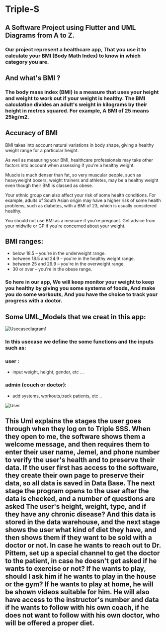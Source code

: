 # Triple-S
## A Software Project using Flutter and UML Diagrams from A to Z.
### Our project represent a healthcare app, That you use it to calculate your BMI (Body Math Index) to know in which category you are.
## And what's BMI ?
### The body mass index (BMI) is a measure that uses your height and weight to work out if your weight is healthy. The BMI calculation divides an adult's weight in kilograms by their height in metres squared. For example, A BMI of 25 means 25kg/m2.

## Accuracy of BMI
BMI takes into account natural variations in body shape, giving a healthy weight range for a particular height.

As well as measuring your BMI, healthcare professionals may take other factors into account when assessing if you're a healthy weight.

Muscle is much denser than fat, so very muscular people, such as heavyweight boxers, weight trainers and athletes, may be a healthy weight even though their BMI is classed as obese.

Your ethnic group can also affect your risk of some health conditions. For example, adults of South Asian origin may have a higher risk of some health problems, such as diabetes, with a BMI of 23, which is usually considered healthy.

You should not use BMI as a measure if you're pregnant. Get advice from your midwife or GP if you're concerned about your weight.

## BMI ranges:
- below 18.5 – you're in the underweight range.
- between 18.5 and 24.9 – you're in the healthy weight range.
- between 25 and 29.9 – you're in the overweight range.
- 30 or over – you're in the obese range.

###  So here in our app, We will keep monitor your weight to keep you healthy by giving you some systems of foods, And make you do some workouts, And you have the choice to track your progress with a doctor.

## Some UML_Models that we creat in this app:
![Usecasediagram1](https://user-images.githubusercontent.com/71356170/221368418-95d505fc-fd34-438c-bdd8-5eaccaafd860.png)

### In this usecase we define the some functions and the inputs such as:
### user :
- input weight, height, gender, etc ...
### admin (couch or doctor):
- add systems, workouts,track patients, etc ..


![User](https://user-images.githubusercontent.com/71356170/221368670-93ba3203-d4d7-4fa1-9f67-e4a958be455c.png)

## This Uml explains the stages the user goes through when they log on to Triple SSS. When they open to me, the software shows them a welcome message, and then requires them to enter their user name, Jemel, and phone number to verify the user's health and to preserve their data. If the user first has access to the software, they create their own page to preserve their data, so all data is saved in Data Base. The next stage the program opens to the user after the data is checked, and a number of questions are asked The user's height, weight, type, and if they have any chronic disease? And this data is stored in the data warehouse, and the next stage shows the user what kind of diet they have, and then shows them if they want to be sold with a doctor or not. In case he wants to reach out to Dr. Pittem, set up a special channel to get the doctor to the patient, in case he doesn't get asked if he wants to exercise or not? If he wants to play, should I ask him if he wants to play in the house or the gym? If he wants to play at home, he will be shown videos suitable for him. He will also have access to the instructor's number and data if he wants to follow with his own coach, if he does not want to follow with his own doctor, who will be offered a proper diet.              
